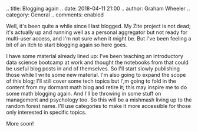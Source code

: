 .. title: Blogging again
.. date: 2018-04-11 21:00
.. author: Graham Wheeler
.. category: General
.. comments: enabled

Well, it's been quite a while since I last blogged. My Zite project is not dead; it's actually up and 
running well as a personal aggregator but not ready for multi-user access, and I'm not sure when it
might be. But I've been feeling a bit of an itch to start blogging again so here goes.

I have some material already lined up: I've been teaching an introductory data science bootcamp at
work and thought the notebooks from that could be useful blog posts in and of themselves. So I'll
start slowly publishing those while I write some new material. I'm also going to expand the scope 
of this blog; I'll still cover some tech topics but I',m going to fold in the content from my
dormant math blog and retire it; this may inspire me to do some math blogging again. And I'll be 
throwing in some stuff on management and psychology too. So this will be a mishmash living up to 
the random forest name. I'll use categories to make it more accessible for those only interested
in specific topics.

More soon!

